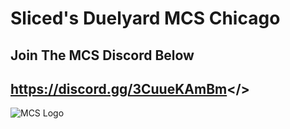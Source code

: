 # **Sliced's Duelyard MCS Chicago**
## Join The MCS Discord Below

## <a id="Join The Mordhau Competitive Series (MCS) Discord">https://discord.gg/3CuueKAmBm</>

![MCS Logo](https://cdn.discordapp.com/attachments/982201671637663754/1128881222483984454/MCS_Banner.png?ex=673219d1&is=6730c851&hm=c6b05d87c048611e1572e13cfe1f878ebf1d50261754defffdc23550dd5e7fb2&)
